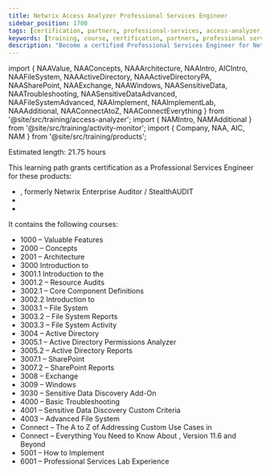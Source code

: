 ```yaml
---
title: Netwrix Access Analyzer Professional Services Engineer
sidebar_position: 1700
tags: [certification, partners, professional-services, access-analyzer, access-information-center, activity-monitor]
keywords: [training, course, certification, partners, professional services, access analyzer, access information center, activity monitor]
description: "Become a certified Professional Services Engineer for Netwrix Access Analyzer"
---
```



import { NAAValue, NAAConcepts, NAAArchitecture, NAAIntro, AICIntro, NAAFileSystem, NAAActiveDirectory, NAAActiveDirectoryPA, NAASharePoint, NAAExchange, NAAWindows, NAASensitiveData, NAATroubleshooting, NAASensitiveDataAdvanced, NAAFileSystemAdvanced, NAAImplement, NAAImplementLab, NAAAdditional, NAAConnectAtoZ, NAAConnectEverything } from '@site/src/training/access-analyzer';
import { NAMIntro, NAMAdditional } from '@site/src/training/activity-monitor';
import { Company, NAA, AIC, NAM } from '@site/src/training/products';


Estimated length: 21.75 hours

This learning path grants <Company /> certification as a Professional Services Engineer for these products:

* <NAA />, formerly Netwrix Enterprise Auditor / StealthAUDIT
* <AIC />
* <NAM />

It contains the following courses:

* 1000 <NAA /> – Valuable Features
* 2000 <NAA /> – Concepts
* 2001 <NAA /> – Architecture
* 3000 Introduction to <NAA />
* 3001.1 Introduction to the <AIC />
* 3001.2 <AIC /> – Resource Audits
* 3002.1 <NAM /> – Core Component Definitions
* 3002.2 Introduction to <NAM />
* 3003.1 <NAA /> – File System
* 3003.2 <AIC /> – File System Reports
* 3003.3 <NAM /> – File System Activity
* 3004 <NAA /> – Active Directory
* 3005.1 <NAA /> – Active Directory Permissions Analyzer
* 3005.2 <AIC /> – Active Directory Reports
* 3007.1 <NAA /> – SharePoint
* 3007.2 <AIC /> – SharePoint Reports
* 3008 <NAA /> – Exchange
* 3009 <NAA /> – Windows
* 3030 <NAA /> – Sensitive Data Discovery Add-On
* 4000 <NAA /> – Basic Troubleshooting
* 4001 <NAA /> – Sensitive Data Discovery Custom Criteria
* 4003 <NAA /> – Advanced File System
* <Company /> Connect – The A to Z of Addressing Custom Use Cases in <NAA />
* <Company /> Connect – Everything You Need to Know About <NAA />, Version 11.6 and Beyond
* 5001 <NAA /> – How to Implement
* 6001 <NAA /> – Professional Services Lab Experience

<NAAValue />

<NAAConcepts />

<NAAArchitecture />

<NAAIntro />

<AICIntro />

<NAMIntro />

<NAAFileSystem/>

<NAAActiveDirectory />

<NAAActiveDirectoryPA />

<NAASharePoint />

<NAAExchange />

<NAAWindows />

<NAASensitiveData />

<NAATroubleshooting />

<NAASensitiveDataAdvanced />

<NAAFileSystemAdvanced />

<NAAConnectAtoZ />

<NAAConnectEverything />

<NAAImplement />

<NAAImplementLab />

<NAAAdditional />

<NAMAdditional />
